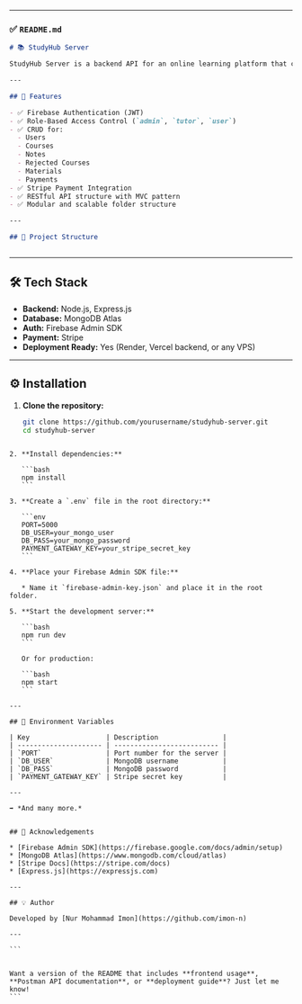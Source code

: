 
---

### ✅ `README.md`

```markdown
# 📚 StudyHub Server

StudyHub Server is a backend API for an online learning platform that connects students, tutors, and admins. Built with Node.js, Express, MongoDB, and Firebase for authentication, it supports role-based access, course management, payments, notes, materials, and more.

---

## 🚀 Features

- ✅ Firebase Authentication (JWT)
- ✅ Role-Based Access Control (`admin`, `tutor`, `user`)
- ✅ CRUD for:
  - Users
  - Courses
  - Notes
  - Rejected Courses
  - Materials
  - Payments
- ✅ Stripe Payment Integration
- ✅ RESTful API structure with MVC pattern
- ✅ Modular and scalable folder structure

---

## 📁 Project Structure



````

---

## 🛠️ Tech Stack

- **Backend:** Node.js, Express.js
- **Database:** MongoDB Atlas
- **Auth:** Firebase Admin SDK
- **Payment:** Stripe
- **Deployment Ready:** Yes (Render, Vercel backend, or any VPS)

---

## ⚙️ Installation

1. **Clone the repository:**
   ```bash
   git clone https://github.com/yourusername/studyhub-server.git
   cd studyhub-server
````

2. **Install dependencies:**

   ```bash
   npm install
   ```

3. **Create a `.env` file in the root directory:**

   ```env
   PORT=5000
   DB_USER=your_mongo_user
   DB_PASS=your_mongo_password
   PAYMENT_GATEWAY_KEY=your_stripe_secret_key
   ```

4. **Place your Firebase Admin SDK file:**

   * Name it `firebase-admin-key.json` and place it in the root folder.

5. **Start the development server:**

   ```bash
   npm run dev
   ```

   Or for production:

   ```bash
   npm start
   ```

---

## 🔐 Environment Variables

| Key                   | Description                |
| --------------------- | -------------------------- |
| `PORT`                | Port number for the server |
| `DB_USER`             | MongoDB username           |
| `DB_PASS`             | MongoDB password           |
| `PAYMENT_GATEWAY_KEY` | Stripe secret key          |

---

➡️ *And many more.*


## 🙌 Acknowledgements

* [Firebase Admin SDK](https://firebase.google.com/docs/admin/setup)
* [MongoDB Atlas](https://www.mongodb.com/cloud/atlas)
* [Stripe Docs](https://stripe.com/docs)
* [Express.js](https://expressjs.com)

---

## 💡 Author

Developed by [Nur Mohammad Imon](https://github.com/imon-n)

---

```


Want a version of the README that includes **frontend usage**, **Postman API documentation**, or **deployment guide**? Just let me know!
```
